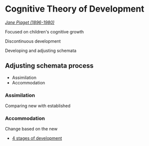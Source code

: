 # Cognitive Theory of Development

[*Jane Piaget (1896-1980)*](../README.md)

Focused on children's cognitive growth

Discontinuous development

Developing and adjusting schemata

## Adjusting schemata process

- Assimilation
- Accommodation

### Assimilation

Comparing new with established

### Accommodation

Change based on the new

- [4 stages of development](stages.md)

